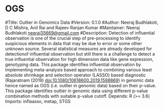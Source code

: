 # OGS
#Title: Outlier in Genomics Data
#Version: 0.1.0
#Author: Neeraj Budhlakoti, D C Mishra, Anil Rai and Rajeev Ranjan Kumar
#Maintainer: Neeraj Budhlakoti <neeraj35669@gmail.com>
#Description: Detection of influential observation is one of the crucial step of pre-processing to
identify suspicious elements in data that may be due to error or some other unknown source. Several
statistical measures are already developed for detectionof influential observation but still there
is a challenge to detect a true influential observation for high dimension data like gene expression, 
genotyping data. This package identifies influential observation by implementing meta-analysis based 
approach to combining various least absolute shrinkage and selection operator (LASSO) based diagnostic 
(Rajaratnam (2019) <doi:10.1080/10618600.2019.1598869>) in genomic data hence named as OGS (i.e. outlier 
in genomic data) based on their p-value. This package identifies outlier in genomic data using different
p-value combination methods with suitable p-value
cutoff.
Depends: R (>= 3.6)
Imports: inflaasso, metap, STGS
